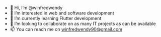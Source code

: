 - 👋 Hi, I’m @winfredwendy
- 👀 I’m interested in web and software development
- 🌱 I’m currently learning Flutter development
- 💞️ I’m looking to collaborate on as many IT projects as can be available
- 📫 You can reach me on winfredwendy90@gmail.com 

<!---
winfredwendy/winfredwendy is a ✨ special ✨ repository because its `README.md` (this file) appears on your GitHub profile.
You can click the Preview link to take a look at your changes.
--->
